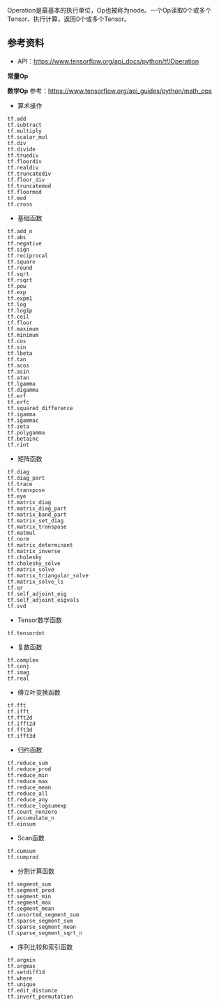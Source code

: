 Operation是最基本的执行单位，Op也被称为node。一个Op读取0个或多个Tensor，执行计算，返回0个或多个Tensor。

## 参考资料
* API：https://www.tensorflow.org/api_docs/python/tf/Operation

**常量Op**


**数学Op**
参考：https://www.tensorflow.org/api_guides/python/math_ops
* 算术操作
```
tf.add
tf.subtract
tf.multiply
tf.scalar_mul
tf.div
tf.divide
tf.truediv
tf.floordiv
tf.realdiv
tf.truncatediv
tf.floor_div
tf.truncatemod
tf.floormod
tf.mod
tf.cross
```
* 基础函数
```
tf.add_n
tf.abs
tf.negative
tf.sign
tf.reciprocal
tf.square
tf.round
tf.sqrt
tf.rsqrt
tf.pow
tf.exp
tf.expm1
tf.log
tf.log1p
tf.ceil
tf.floor
tf.maximum
tf.minimum
tf.cos
tf.sin
tf.lbeta
tf.tan
tf.acos
tf.asin
tf.atan
tf.lgamma
tf.digamma
tf.erf
tf.erfc
tf.squared_difference
tf.igamma
tf.igammac
tf.zeta
tf.polygamma
tf.betainc
tf.rint
```
* 矩阵函数
```
tf.diag
tf.diag_part
tf.trace
tf.transpose
tf.eye
tf.matrix_diag
tf.matrix_diag_part
tf.matrix_band_part
tf.matrix_set_diag
tf.matrix_transpose
tf.matmul
tf.norm
tf.matrix_determinant
tf.matrix_inverse
tf.cholesky
tf.cholesky_solve
tf.matrix_solve
tf.matrix_triangular_solve
tf.matrix_solve_ls
tf.qr
tf.self_adjoint_eig
tf.self_adjoint_eigvals
tf.svd
```
* Tensor数学函数
```
tf.tensordot
```
* 复数函数
```
tf.complex
tf.conj
tf.imag
tf.real
```
* 傅立叶变换函数
```
tf.fft
tf.ifft
tf.fft2d
tf.ifft2d
tf.fft3d
tf.ifft3d
```
* 归约函数
```
tf.reduce_sum
tf.reduce_prod
tf.reduce_min
tf.reduce_max
tf.reduce_mean
tf.reduce_all
tf.reduce_any
tf.reduce_logsumexp
tf.count_nonzero
tf.accumulate_n
tf.einsum
```
* Scan函数
```
tf.cumsum
tf.cumprod
```
* 分割计算函数
```
tf.segment_sum
tf.segment_prod
tf.segment_min
tf.segment_max
tf.segment_mean
tf.unsorted_segment_sum
tf.sparse_segment_sum
tf.sparse_segment_mean
tf.sparse_segment_sqrt_n
```
* 序列比较和索引函数
```
tf.argmin
tf.argmax
tf.setdiff1d
tf.where
tf.unique
tf.edit_distance
tf.invert_permutation
```





